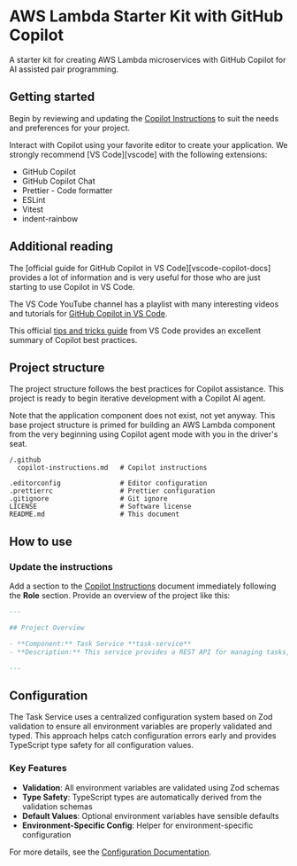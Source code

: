 # AWS Lambda Starter Kit with GitHub Copilot

A starter kit for creating AWS Lambda microservices with GitHub Copilot for AI assisted pair programming.

## Getting started

Begin by reviewing and updating the [Copilot Instructions](.github/copilot-instructions.md) to suit the needs and preferences for your project.

Interact with Copilot using your favorite editor to create your application. We strongly recommend [VS Code][vscode] with the following extensions:

- GitHub Copilot
- GitHub Copilot Chat
- Prettier - Code formatter
- ESLint
- Vitest
- indent-rainbow

## Additional reading

The [official guide for GitHub Copilot in VS Code][vscode-copilot-docs] provides a lot of information and is very useful for those who are just starting to use Copilot in VS Code.

The VS Code YouTube channel has a playlist with many interesting videos and tutorials for [GitHub Copilot in VS Code](https://youtube.com/playlist?list=PLj6YeMhvp2S7rQaCLRrMnzRdkNdKnMVwg&si=KIRHyFKYyMcUssQ3).

This official [tips and tricks guide](https://code.visualstudio.com/docs/copilot/copilot-tips-and-tricks) from VS Code provides an excellent summary of Copilot best practices.

## Project structure

The project structure follows the best practices for Copilot assistance. This project is ready to begin iterative development with a Copilot AI agent.

Note that the application component does not exist, not yet anyway. This base project structure is primed for building an AWS Lambda component from the very beginning using Copilot agent mode with you in the driver's seat.

```
/.github
  copilot-instructions.md   # Copilot instructions

.editorconfig               # Editor configuration
.prettierrc                 # Prettier configuration
.gitignore                  # Git ignore
LICENSE                     # Software license
README.md                   # This document
```

## How to use

### Update the instructions

Add a section to the [Copilot Instructions](./.github/copilot-instructions.md) document immediately following the **Role** section. Provide an overview of the project like this:

```md
---

## Project Overview

- **Component:** Task Service **task-service**
- **Description:** This service provides a REST API for managing tasks, including creating, retrieving, updating, and deleting tasks. It uses AWS Lambda functions triggered by API Gateway events, with business logic encapsulated in service classes. The project follows best practices for TypeScript development, AWS CDK infrastructure management, and unit testing with Vitest.

---
```

## Configuration

The Task Service uses a centralized configuration system based on Zod validation to ensure all environment variables are properly validated and typed. This approach helps catch configuration errors early and provides TypeScript type safety for all configuration values.

### Key Features

- **Validation**: All environment variables are validated using Zod schemas
- **Type Safety**: TypeScript types are automatically derived from the validation schemas
- **Default Values**: Optional environment variables have sensible defaults
- **Environment-Specific Config**: Helper for environment-specific configuration

For more details, see the [Configuration Documentation](docs/configuration.md).
